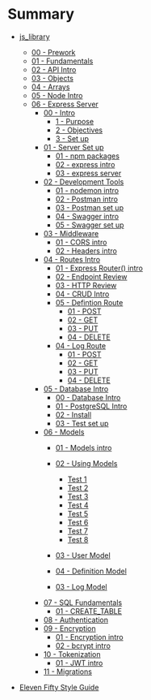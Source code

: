 # Summary
* [js_library]()
    * [00 - Prework]()
    * [01 - Fundamentals]()
    * [02 - API Intro]()
    * [03 - Objects]()
    * [04 - Arrays]()
    * [05 - Node Intro]()
    * [06 - Express Server]()
        * [00 - Intro ]()
            * [1 - Purpose](javascript_library/06-Express-Server/00-intro/01-purpose.md)
            * [2 - Objectives](javascript_library/06-Express-Server/00-intro/02-set-up.md)
            * [3 - Set up](javascript_library/06-Express-Server/00-intro/03-documentation.md)
        * [01 - Server Set up]()
            * [01 - npm packages](javascript_library/06-Express-Server/01-server-setup/01-server-package.md)
            * [02 - express intro]()
            * [03 - express server]()
        * [02 - Development Tools]()
            * [01 - nodemon intro](javascript_library/06-Express-Server/02-dev-tools/01-nodemon-intro.md)
            * [02 - Postman intro]()
            * [03 - Postman set up]()
            * [04 - Swagger intro]()
            * [05 - Swagger set up]()
        * [03 - Middleware]()
            * [01 - CORS intro]()
            * [02 - Headers intro]()
        * [04 - Routes Intro]()
            * [01 - Express Router() intro]()
            * [02 - Endpoint Review]()
            * [03 - HTTP Review]()
            * [04 - CRUD Intro]()
            * [05 - Defintion Route]()
                * [01 - POST]()
                * [02 - GET]()
                * [03 - PUT]()
                * [04 - DELETE]()
            * [04 - Log Route]()
                * [01 - POST]()
                * [02 - GET]()
                * [03 - PUT]()
                * [04 - DELETE]()
        * [05 - Database Intro]()
            * [00 - Database Intro](javascript_library/06-Express-Server/05-db/00-db-intro.md)
            * [01 - PostgreSQL Intro](javascript_library/06-Express-Server/05-db/01-pg-intro.md)
            * [02 - Install](javascript_library/06-Express-Server/05-db/02-pg-install.md)
            * [03 - Test set up](javascript_library/06-Express-Server/05-db/03-pg-test.md)
        * [06 - Models]()
            * [01 - Models intro]()
            * [02 - Using Models]()
                * [Test 1](javascript_library/06-Express-Server/06-models/02-testpost/01-testpost-one.md)
                * [Test 2](javascript_library/06-Express-Server/06-models/02-testpost/02-testpost-two.md)
                * [Test 3](javascript_library/06-Express-Server/06-models/02-testpost/03-testpost-three.md)
                * [Test 4](javascript_library/06-Express-Server/06-models/02-testpost/04-testpost-four.md)
                * [Test 5](javascript_library/06-Express-Server/06-models/02-testpost/05-testpost-five.md)
                * [Test 6](javascript_library/06-Express-Server/06-models/02-testpost/06-testpost-six.md)
                * [Test 7](javascript_library/06-Express-Server/06-models/02-testpost/07-testpost-seven.md)
                * [Test 8](javascript_library/06-Express-Server/06-models/02-testpost/08-testpost-eight.md)

            * [03 - User Model]()
            * [04 - Definition Model]()
            * [03 - Log Model]()
        * [07 - SQL Fundamentals]()
            * [01 - CREATE_TABLE]()
        * [08 - Authentication]()
        * [09 - Encryption]()
            * [01 - Encryption intro]()
            * [02 - bcrypt intro]()   
        * [10 - Tokenization]()
            * [01 - JWT intro]()
        * [11 - Migrations]()
   

* [Eleven Fifty Style Guide](StyleGuide/StyleGuide.md)